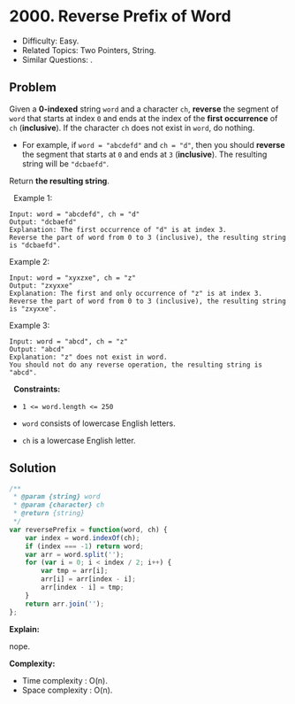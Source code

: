 # 2000. Reverse Prefix of Word

- Difficulty: Easy.
- Related Topics: Two Pointers, String.
- Similar Questions: .

## Problem

Given a **0-indexed** string `word` and a character `ch`, **reverse** the segment of `word` that starts at index `0` and ends at the index of the **first occurrence** of `ch` (**inclusive**). If the character `ch` does not exist in `word`, do nothing.


	
- For example, if `word = "abcdefd"` and `ch = "d"`, then you should **reverse** the segment that starts at `0` and ends at `3` (**inclusive**). The resulting string will be `"dcbaefd"`.


Return **the resulting string**.

 
Example 1:

```
Input: word = "abcdefd", ch = "d"
Output: "dcbaefd"
Explanation: The first occurrence of "d" is at index 3. 
Reverse the part of word from 0 to 3 (inclusive), the resulting string is "dcbaefd".
```

Example 2:

```
Input: word = "xyxzxe", ch = "z"
Output: "zxyxxe"
Explanation: The first and only occurrence of "z" is at index 3.
Reverse the part of word from 0 to 3 (inclusive), the resulting string is "zxyxxe".
```

Example 3:

```
Input: word = "abcd", ch = "z"
Output: "abcd"
Explanation: "z" does not exist in word.
You should not do any reverse operation, the resulting string is "abcd".
```

 
**Constraints:**


	
- `1 <= word.length <= 250`
	
- `word` consists of lowercase English letters.
	
- `ch` is a lowercase English letter.



## Solution

```javascript
/**
 * @param {string} word
 * @param {character} ch
 * @return {string}
 */
var reversePrefix = function(word, ch) {
    var index = word.indexOf(ch);
    if (index === -1) return word;
    var arr = word.split('');
    for (var i = 0; i < index / 2; i++) {
        var tmp = arr[i];
        arr[i] = arr[index - i];
        arr[index - i] = tmp;
    }
    return arr.join('');
};
```

**Explain:**

nope.

**Complexity:**

* Time complexity : O(n).
* Space complexity : O(n).
